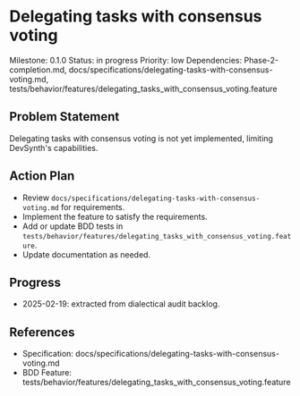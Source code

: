 # Delegating tasks with consensus voting
Milestone: 0.1.0
Status: in progress
Priority: low
Dependencies: Phase-2-completion.md, docs/specifications/delegating-tasks-with-consensus-voting.md, tests/behavior/features/delegating_tasks_with_consensus_voting.feature

## Problem Statement
Delegating tasks with consensus voting is not yet implemented, limiting DevSynth's capabilities.


## Action Plan
- Review `docs/specifications/delegating-tasks-with-consensus-voting.md` for requirements.
- Implement the feature to satisfy the requirements.
- Add or update BDD tests in `tests/behavior/features/delegating_tasks_with_consensus_voting.feature`.
- Update documentation as needed.

## Progress
- 2025-02-19: extracted from dialectical audit backlog.

## References
- Specification: docs/specifications/delegating-tasks-with-consensus-voting.md
- BDD Feature: tests/behavior/features/delegating_tasks_with_consensus_voting.feature
